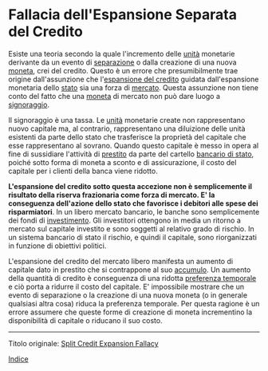 # Fallacia dell'Espansione Separata del Credito



Esiste una teoria secondo la quale l'incremento delle [unità](ch101-glossary.md#unità) monetarie derivante da un evento di [separazione](ch101-glossary.md#separazione-split) o dalla creazione di una nuova [moneta](ch101-glossary.md#moneta), crei del credito. Questo è un errore che presumibilmente trae origine dall'assunzione che l'[espansione del credito](ch046-credit-expansion-fallacy.md) guidata dall'espansione monetaria dello [stato](ch101-glossary.md#stato) sia una forza di [mercato](ch101-glossary.md#mercato). Questa assunzione non tiene conto del fatto che una [moneta](ch005-money-taxonomy.md) di mercato non può dare luogo a [signoraggio](https://it.wikipedia.org/wiki/Signoraggio).

Il signoraggio è una tassa. Le [unità](ch101-glossary.md#unità) monetarie create non rappresentano nuovo capitale ma, al contrario, rappresentano una diluizione delle unità esistenti da parte dello stato che trasferisce la proprietà del capitale che esse rappresentano al sovrano. Quando questo capitale è messo in opera al fine di sussidiare l'attività di [prestito](ch101-glossary.md#dare-in-prestito---investire) da parte del cartello [bancario di stato](ch025-state-banking-principle.md), poiché sotto forma di moneta a sconto e di assicurazione, il costo del capitale per i clienti della banca viene ridotto.

**L'espansione del credito sotto questa accezione non è semplicemente il risultato della riserva frazionaria come forza di mercato. E' la conseguenza dell'azione dello stato che favorisce i debitori alle spese dei risparmiatori**. In un libero mercato bancario, le banche sono semplicemente dei fondi di [investimento](ch101-glossary.md#dare-in-prestito---investire). Gli investitori ottengono in media un ritorno a mercato sul capitale investito e sono soggetti al relativo grado di rischio. In un sistema bancario di stato il rischio, e quindi il capitale, sono riorganizzati in funzione di obiettivi politici.

L'espansione del credito del mercato libero manifesta un aumento di capitale dato in prestito che si contrappone al suo [accumulo](ch101-glossary.md#accumulare). Un aumento della quantità di credito è conseguenza di una ridotta [preferenza temporale](https://en.wikipedia.org/wiki/Time_preference) e ciò porta a ridurre il costo del capitale. E' impossibile mostrare che un evento di separazione o la creazione di una nuova moneta (o in generale qualsiasi altra cosa) riduca la preferenza temporale. Per questa ragione è un errore assumere che queste forme di creazione di moneta incrementino la disponibilità di capitale o riducano il suo costo.

---------
Titolo originale: [Split Credit Expansion Fallacy](https://github.com/libbitcoin/libbitcoin-system/wiki/Split-Credit-Expansion-Fallacy)

[Indice](/README.md)